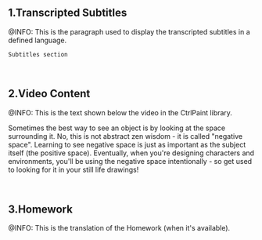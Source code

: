 ﻿<h2>1.Transcripted Subtitles</h2>
﻿@INFO: This is the paragraph used to display the transcripted subtitles in a defined language.

```
Subtitles section
```

﻿<br/><h2>2.Video Content</h2>
﻿@INFO: This is the text shown below the video in the CtrlPaint library.

Sometimes the best way to see an object is by looking at the space surrounding it. No, this is not abstract zen wisdom - it is called "negative space". Learning to see negative space is just as important as the subject itself (the positive space). Eventually, when you're designing characters and environments, you'll be using the negative space intentionally - so get used to looking for it in your still life drawings!

﻿<br/><h2>3.Homework</h2>
﻿@INFO: This is the translation of the Homework (when it's available).
